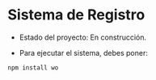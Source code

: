 <h1> Sistema de Registro </h1>

- Estado del proyecto: En construcción.

- Para ejecutar el sistema, debes poner:

```npm install wo```
